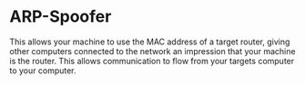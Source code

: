 # ARP-Spoofer
This allows your machine to use the MAC address of a target router, giving other computers connected to the network an impression that your machine is the router. This allows communication to flow from your targets computer to your computer.
